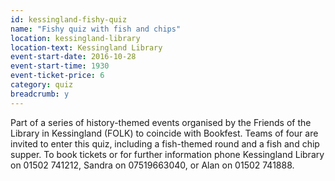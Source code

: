 ```yaml
---
id: kessingland-fishy-quiz
name: "Fishy quiz with fish and chips"
location: kessingland-library
location-text: Kessingland Library
event-start-date: 2016-10-28
event-start-time: 1930
event-ticket-price: 6
category: quiz
breadcrumb: y
---
```

Part of a series of history-themed events organised by the Friends of the Library in Kessingland (FOLK) to coincide with Bookfest.  Teams of four are invited to enter this quiz, including a fish-themed round and a fish and chip supper. To book tickets or for further information phone Kessingland Library on 01502 741212, Sandra on 07519663040, or Alan on 01502 741888.
